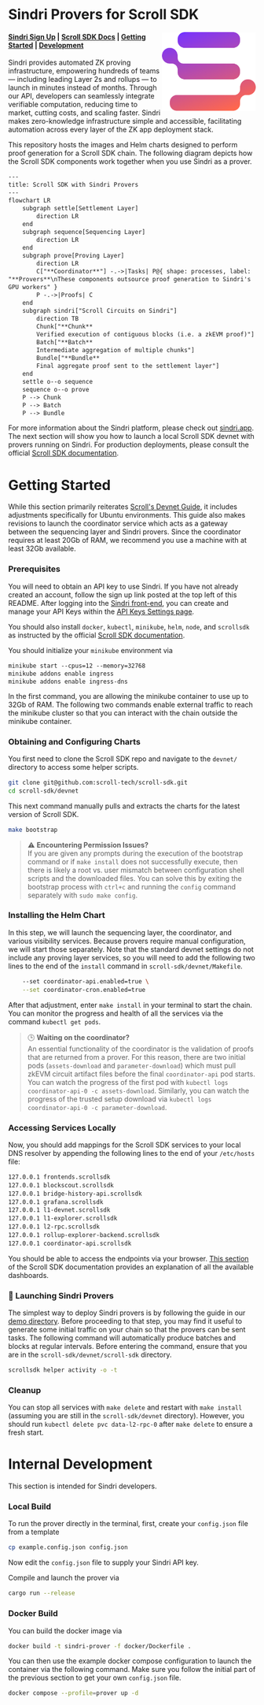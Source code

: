 # Sindri Provers for Scroll SDK


<img src="./media/sindri-gradient-logo.webp" height="160" align="right"/>

#### [Sindri Sign Up](https://sindri.app/signup) | [Scroll SDK Docs](https://scroll-sdk-init.docs.scroll.xyz/en/sdk/) | [Getting Started](#getting-started) | [Development](#internal-development)

Sindri provides automated ZK proving infrastructure, empowering hundreds of teams — including leading Layer 2s and rollups — to launch in minutes instead of months.
Through our API, developers can seamlessly integrate verifiable computation, reducing time to market, cutting costs, and scaling faster.
Sindri makes zero-knowledge infrastructure simple and accessible, facilitating automation across every layer of the ZK app deployment stack.

This repository hosts the images and Helm charts designed to perform proof generation for a Scroll SDK chain.
The following diagram depicts how the Scroll SDK components work together when you use Sindri as a prover.
```mermaid
---
title: Scroll SDK with Sindri Provers
---
flowchart LR
    subgraph settle[Settlement Layer]
        direction LR
    end
    subgraph sequence[Sequencing Layer]
        direction LR
    end
    subgraph prove[Proving Layer]
        direction LR
        C["**Coordinator**"] -.->|Tasks| P@{ shape: processes, label: "**Provers**\nThese components outsource proof generation to Sindri's GPU workers" }
        P -.->|Proofs| C
    end
    subgraph sindri["Scroll Circuits on Sindri"]
        direction TB
        Chunk["**Chunk**
        Verified execution of contiguous blocks (i.e. a zkEVM proof)"]
        Batch["**Batch**
        Intermediate aggregation of multiple chunks"]
        Bundle["**Bundle**
        Final aggregate proof sent to the settlement layer"]
    end
    settle o--o sequence
    sequence o--o prove
    P --> Chunk
    P --> Batch
    P --> Bundle
```

For more information about the Sindri platform, please check out [sindri.app](https://sindri.app/).
The next section will show you how to launch a local Scroll SDK devnet with provers running on Sindri.
For production deployments, please consult the official [Scroll SDK documentation](https://scroll-sdk-init.docs.scroll.xyz/en/sdk/guides/production-deployment/).

# Getting Started

While this section primarily reiterates [Scroll's Devnet Guide](https://scroll-sdk-init.docs.scroll.xyz/en/sdk/guides/devnet-deployment/), it includes adjustments specifically for Ubuntu environments.
This guide also makes revisions to launch the coordinator service which acts as a gateway between the sequencing layer and Sindri provers.
Since the coordinator requires at least 20Gb of RAM, we recommend you use a machine with at least 32Gb available.

### Prerequisites

You will need to obtain an API key to use Sindri.
If you have not already created an account, follow the sign up link posted at the top left of this README.
After logging into the [Sindri front-end](https://sindri.app/login), you can create and manage your API Keys within the [API Keys Settings page](https://sindri.app/z/me/page/settings/api-keys).

You should also install `docker`, `kubectl`, `minikube`, `helm`, `node`, and `scrollsdk` as instructed by the official [Scroll SDK documentation](https://scroll-sdk-init.docs.scroll.xyz/en/sdk/guides/devnet-deployment/#prerequisites).

You should initialize your `minikube` environment via
```
minikube start --cpus=12 --memory=32768
minikube addons enable ingress
minikube addons enable ingress-dns
```
In the first command, you are allowing the minikube container to use up to 32Gb of RAM.
The following two commands enable external traffic to reach the minikube cluster so that you can interact with the chain outside the minikube container.

### Obtaining and Configuring Charts

You first need to clone the Scroll SDK repo and navigate to the `devnet/` directory to access some helper scripts.
```bash
git clone git@github.com:scroll-tech/scroll-sdk.git
cd scroll-sdk/devnet
```

This next command manually pulls and extracts the charts for the latest version of Scroll SDK.
```bash
make bootstrap
```
> ⚠️ **Encountering Permission Issues?**<br>
> If you are given any prompts during the execution of the bootstrap command or if `make install` does not successfully execute, then there is likely a root vs. user mismatch between configuration shell scripts and the downloaded files.
> You can solve this by exiting the bootstrap process with `ctrl+c` and running the `config` command separately with `sudo make config`.


### Installing the Helm Chart

In this step, we will launch the sequencing layer, the coordinator, and various visibility services.
Because provers require manual configuration, we will start those separately.
Note that the standard devnet settings do not include any proving layer services, so you will need to add the following two lines to the end of the `install` command in `scroll-sdk/devnet/Makefile`.
```bash
    --set coordinator-api.enabled=true \
    --set coordinator-cron.enabled=true
```
After that adjustment, enter `make install` in your terminal to start the chain.
You can monitor the progress and health of all the services via the command `kubectl get pods`.

> 🕒 **Waiting on the coordinator?**<br>
> An essential functionality of the coordinator is the validation of proofs that are returned from a prover.
> For this reason, there are two initial pods (`assets-download` and `parameter-download`) which must pull zkEVM circuit artifact files before the final `coordinator-api` pod starts.
> You can watch the progress of the first pod with `kubectl logs coordinator-api-0 -c assets-download`.
> Similarly, you can watch the progress of the trusted setup download via `kubectl logs coordinator-api-0 -c parameter-download`.

### Accessing Services Locally

Now, you should add mappings for the Scroll SDK services to your local DNS resolver by appending the following lines to the end of your `/etc/hosts` file:
```bash
127.0.0.1 frontends.scrollsdk
127.0.0.1 blockscout.scrollsdk
127.0.0.1 bridge-history-api.scrollsdk
127.0.0.1 grafana.scrollsdk
127.0.0.1 l1-devnet.scrollsdk
127.0.0.1 l1-explorer.scrollsdk
127.0.0.1 l2-rpc.scrollsdk
127.0.0.1 rollup-explorer-backend.scrollsdk
127.0.0.1 coordinator-api.scrollsdk
```

You should be able to access the endpoints via your browser.
[This section](https://scroll-sdk-init.docs.scroll.xyz/en/sdk/guides/devnet-deployment/#web-uis) of the Scroll SDK documentation provides an explanation of all the available dashboards.

### 🚀 Launching Sindri Provers

The simplest way to deploy Sindri provers is by following the guide in our [demo directory](demo/README.md).
Before proceeding to that step, you may find it useful to generate some initial traffic on your chain so that the provers can be sent tasks.
The following command will automatically produce batches and blocks at regular intervals.
Before entering the command, ensure that you are in the `scroll-sdk/devnet/scroll-sdk` directory.
```bash
scrollsdk helper activity -o -t
```

### Cleanup 

You can stop all services with `make delete` and restart with `make install` (assuming you are still in the `scroll-sdk/devnet` directory).
However, you should run `kubectl delete pvc data-l2-rpc-0` after `make delete` to ensure a fresh start.


# Internal Development

This section is intended for Sindri developers.

### Local Build

To run the prover directly in the terminal, first, create your `config.json` file from a template
```bash
cp example.config.json config.json
```
Now edit the `config.json` file to supply your Sindri API key.

Compile and launch the prover via
```bash
cargo run --release
```


### Docker Build

You can build the docker image via
```bash
docker build -t sindri-prover -f docker/Dockerfile .
```
You can then use the example docker compose configuration to launch the container via the following command.
Make sure you follow the initial part of the previous section to get your own `config.json` file.
```bash
docker compose --profile=prover up -d
```
